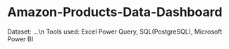 # Amazon-Products-Data-Dashboard
Dataset: ...\n
Tools used: Excel Power Query, SQL(PostgreSQL), Microsoft Power BI 
